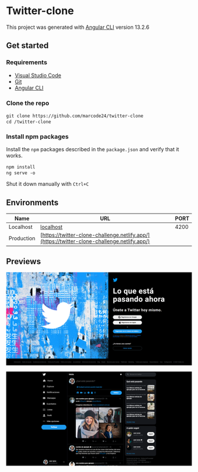 # Twitter-clone

This project was generated with [Angular CLI](https://github.com/angular/angular-cli) version 13.2.6

## Get started

### Requirements

- [Visual Studio Code](https://code.visualstudio.com/)
- [Git](https://git-scm.com/downloads)
- [Angular CLI](https://angular.io/cli)

### Clone the repo

```shell
git clone https://github.com/marcode24/twitter-clone
cd /twitter-clone
```

### Install npm packages

Install the `npm` packages described in the `package.json` and verify that it works.

```shell
npm install
ng serve -o
```

Shut it down manually with `Ctrl+C`

## Environments

| Name       | URL                                                                                          | PORT |
| ---------- | -------------------------------------------------------------------------------------------- | ---- |
| Localhost  | [localhost](http://localhost:4200)                                                           | 4200 |
| Production | [https://twitter-clone-challenge.netlify.app/](https://twitter-clone-challenge.netlify.app/) |

## Previews

![login](https://github.com/marcode24/twitter-clone/blob/main/src/assets/images/home1.png)

![home](https://github.com/marcode24/twitter-clone/blob/main/src/assets/images/home2.png)
